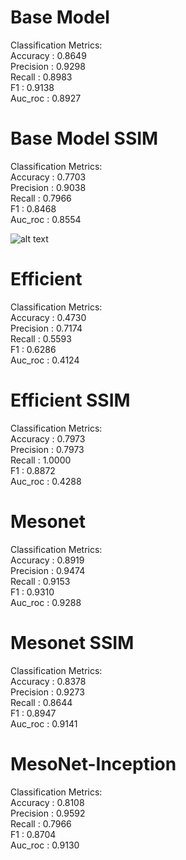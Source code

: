 # Base Model
Classification Metrics:<br>
Accuracy  : 0.8649<br>
Precision : 0.9298<br>
Recall    : 0.8983<br>
F1        : 0.9138<br>
Auc_roc   : 0.8927


# Base Model SSIM
Classification Metrics:<br>
Accuracy  : 0.7703<br>
Precision : 0.9038<br>
Recall    : 0.7966<br>
F1        : 0.8468<br>
Auc_roc   : 0.8554

![alt text](base:model_SSIM.png)

# Efficient
Classification Metrics:<br>
Accuracy  : 0.4730<br>
Precision : 0.7174<br>
Recall    : 0.5593<br>
F1        : 0.6286<br>
Auc_roc   : 0.4124


# Efficient SSIM
Classification Metrics:<br>
Accuracy  : 0.7973<br>
Precision : 0.7973<br>
Recall    : 1.0000<br>
F1        : 0.8872<br>
Auc_roc   : 0.4288

# Mesonet
Classification Metrics:<br>
Accuracy  : 0.8919<br>
Precision : 0.9474<br>
Recall    : 0.9153<br>
F1        : 0.9310<br>
Auc_roc   : 0.9288

# Mesonet SSIM
Classification Metrics:<br>
Accuracy  : 0.8378<br>
Precision : 0.9273<br>
Recall    : 0.8644<br>
F1        : 0.8947<br>
Auc_roc   : 0.9141

# MesoNet-Inception
Classification Metrics:<br>
Accuracy  : 0.8108<br>
Precision : 0.9592<br>
Recall    : 0.7966<br>
F1        : 0.8704<br>
Auc_roc   : 0.9130
